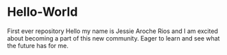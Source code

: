 # Hello-World
First ever repository
Hello my name is Jessie Aroche Rios and I am excited about becoming a part of this new community.
Eager to learn and see what the future has for me.

